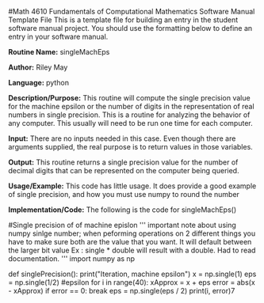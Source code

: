 #Math 4610 Fundamentals of Computational Mathematics Software Manual Template File
This is a template file for building an entry in the student software manual project. You should use the formatting below to
define an entry in your software manual.

**Routine Name:**           singleMachEps

**Author:** Riley May

**Language:** python

**Description/Purpose:** This routine will compute the single precision value for the machine epsilon or the number of digits
in the representation of real numbers in single precision. This is a routine for analyzing the behavior of any computer. This
usually will need to be run one time for each computer.

**Input:** There are no inputs needed in this case. Even though there are arguments supplied, the real purpose is to
return values in those variables.

**Output:** This routine returns a single precision value for the number of decimal digits that can be represented on the
computer being queried.

**Usage/Example:**
This code has little usage. It does provide a good example of single precision, and how you must use numpy to round the number


**Implementation/Code:** The following is the code for singleMachEps()

#Single precision of of machine epislon
'''
important note about using numpy sinlge number; when peforming operations on 2 different things 
you have to make sure both are the value that you want. It will default between the larger bit value
Ex : single * double will result with a double. Had to read documentation. 
'''
import numpy as np

def singlePrecision():
    print("Iteration, machine epsilon")
    x = np.single(1)
    eps = np.single(1/2) #epsilon
    for i in range(40):
        xApprox = x + eps
        error = abs(x - xApprox)
        if error == 0:
            break
        eps = np.single(eps / 2)
        print(i, error)7
